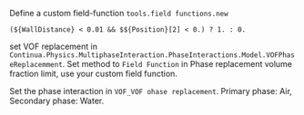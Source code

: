 Define a custom field-function `tools.field functions.new`
```
(${WallDistance} < 0.01 && $${Position}[2] < 0.) ? 1. : 0.
```
set VOF replacement in `Continua.Physics.MultiphaseInteraction.PhaseInteractions.Model.VOFPhaseReplacemment`. Set method to `Field Function` in Phase replacement volume fraction limit, use your custom field function.

Set the phase interaction in `VOF_VOF ohase replacement`. Primary phase: Air, Secondary phase: Water.
